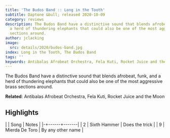 ```yaml
---
title: 'The Budos Band :: Long in the Tooth'
subtitle: Daptone &bull; released 2020-10-09
category: reviews
description: The Budos Band have a distinctive sound that blends afrobeat, funk, and
  a herd of thundering elephants that could also be one of the most aggressive brass
  sections around.
author: jclacking
image:
  src: details/2020/budos-band.jpg
index: Long in the Tooth, The Budos Band
tags: ''
keywords: Antibalas Afrobeat Orchestra, Fela Kuti, Rocket Juice and the Moon, Daptone
---
```

The Budos Band have a distinctive sound that blends afrobeat, funk, and a herd of thundering elephants that could also be one of the most aggressive brass sections around.<!--more-->

**Related**: Antibalas Afrobeat Orchestra, Fela Kuti, Rocket Juice and the Moon

## Highlights

| | Song | Notes |
|-+------+-------|
| 2 | Sixth Hammer | Does the trick |
| 9 | Mierda De Toro | By any other name |

